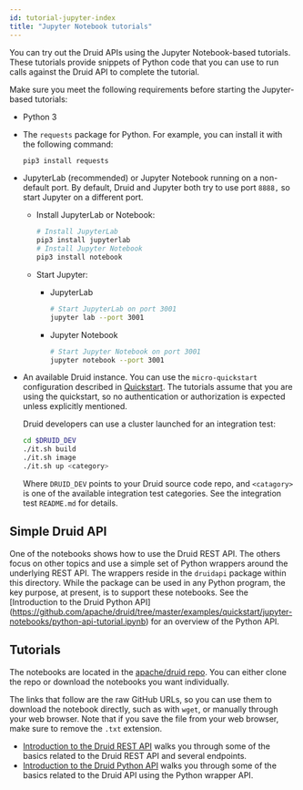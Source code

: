 ```yaml
---
id: tutorial-jupyter-index
title: "Jupyter Notebook tutorials"
---
```


<!--
  ~ Licensed to the Apache Software Foundation (ASF) under one
  ~ or more contributor license agreements.  See the NOTICE file
  ~ distributed with this work for additional information
  ~ regarding copyright ownership.  The ASF licenses this file
  ~ to you under the Apache License, Version 2.0 (the
  ~ "License"); you may not use this file except in compliance
  ~ with the License.  You may obtain a copy of the License at
  ~
  ~   http://www.apache.org/licenses/LICENSE-2.0
  ~
  ~ Unless required by applicable law or agreed to in writing,
  ~ software distributed under the License is distributed on an
  ~ "AS IS" BASIS, WITHOUT WARRANTIES OR CONDITIONS OF ANY
  ~ KIND, either express or implied.  See the License for the
  ~ specific language governing permissions and limitations
  ~ under the License.
  -->

<!-- tutorial-jupyter-index.md and examples/quickstart/juptyer-notebooks/README.md
    share a lot of the same content. If you make a change in one place, update the other
    too. -->

You can try out the Druid APIs using the Jupyter Notebook-based tutorials. These
tutorials provide snippets of Python code that you can use to run calls against
the Druid API to complete the tutorial.

Make sure you meet the following requirements before starting the Jupyter-based tutorials:

- Python 3

- The `requests` package for Python. For example, you can install it with the following command:

   ```bash
   pip3 install requests
   ````

- JupyterLab (recommended) or Jupyter Notebook running on a non-default port. By default, Druid
  and Jupyter both try to use port `8888,` so start Jupyter on a different port.

  - Install JupyterLab or Notebook:

     ```bash
    # Install JupyterLab
    pip3 install jupyterlab
    # Install Jupyter Notebook
    pip3 install notebook
     ```
  -  Start Jupyter:
      -  JupyterLab
         ```bash
         # Start JupyterLab on port 3001
         jupyter lab --port 3001
         ```
      - Jupyter Notebook
        ```bash
        # Start Jupyter Notebook on port 3001
        jupyter notebook --port 3001
        ```

- An available Druid instance. You can use the `micro-quickstart` configuration
  described in [Quickstart](../../../docs/tutorials/index.md). The tutorials
  assume that you are using the quickstart, so no authentication or authorization
  is expected unless explicitly mentioned.

  Druid developers can use a cluster launched for an integration test:

  ```bash
  cd $DRUID_DEV
  ./it.sh build
  ./it.sh image
  ./it.sh up <category>
  ```

  Where `DRUID_DEV` points to your Druid source code repo, and `<catagory>` is one
  of the available integration test categories. See the integration test `README.md`
  for details.

## Simple Druid API

One of the notebooks shows how to use the Druid REST API. The others focus on other
topics and use a simple set of Python wrappers around the underlying REST API. The
wrappers reside in the `druidapi` package within this directory. While the package
can be used in any Python program, the key purpose, at present, is to support these
notebooks. See the [Introduction to the Druid Python API]
(https://github.com/apache/druid/tree/master/examples/quickstart/jupyter-notebooks/python-api-tutorial.ipynb)
for an overview of the Python API.

## Tutorials

The notebooks are located in the [apache/druid repo](https://github.com/apache/druid/tree/master/examples/quickstart/jupyter-notebooks/). You can either clone the repo or download the notebooks you want individually.

The links that follow are the raw GitHub URLs, so you can use them to download the notebook directly, such as with `wget`, or manually through your web browser. Note that if you save the file from your web browser, make sure to remove the `.txt` extension.

- [Introduction to the Druid REST API](
  https://raw.githubusercontent.com/apache/druid/master/examples/quickstart/jupyter-notebooks/api-tutorial.ipynb)
  walks you through some of the basics related to the Druid REST API and several endpoints.
- [Introduction to the Druid Python API](
  https://raw.githubusercontent.com/apache/druid/master/examples/quickstart/jupyter-notebooks/api-tutorial.ipynb)
  walks you through some of the basics related to the Druid API using the Python wrapper API.
